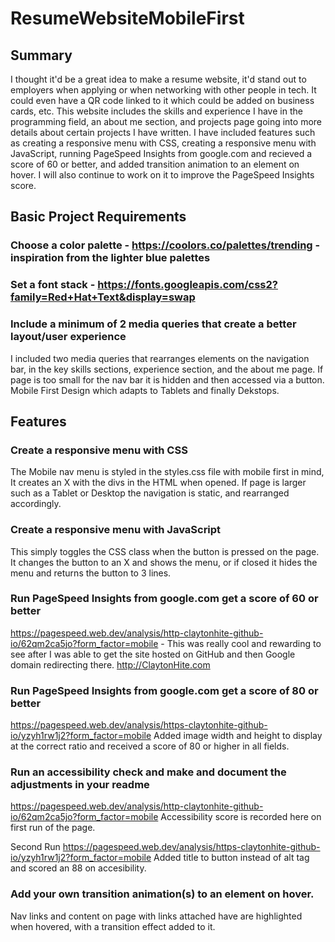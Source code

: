 # ResumeWebsiteMobileFirst
## Summary
I thought it'd be a great idea to make a resume website, it'd stand out to employers when applying or when networking with other people in tech. It could even have a QR code linked to it which could be added on business cards, etc. This website includes the skills and experience I have in the programming field, an about me section, and projects page going into more details about certain projects I have written. I have included features such as creating a responsive menu with CSS, creating a responsive menu with JavaScript, running PageSpeed Insights from google.com and recieved a score of 60 or better, and added transition animation to an element on hover. I will also continue to work on it to improve the PageSpeed Insights score.


## Basic Project Requirements
### Choose a color palette - ​​​https://coolors.co/palettes/trending - inspiration from the lighter blue palettes
### Set a font stack - https://fonts.googleapis.com/css2?family=Red+Hat+Text&display=swap
### Include a minimum of 2 media queries that create a better layout/user experience
I included two media queries that rearranges elements on the navigation bar, in the key skills sections, experience section, and the about me page. If page is too small for the nav bar it is hidden and then accessed via a button. Mobile First Design which adapts to Tablets and finally Dekstops.


## Features

### Create a responsive menu with CSS
The Mobile nav menu is styled in the styles.css file with mobile first in mind, It creates an X with the divs in the HTML when opened. If page is larger such as a Tablet or Desktop the navigation is static, and rearranged accordingly.

### Create a responsive menu with JavaScript
This simply toggles the CSS class when the button is pressed on the page. It changes the button to an X and shows the menu, or if closed it hides the menu and returns the button to 3 lines.

### Run PageSpeed Insights from google.com get a score of 60 or better
https://pagespeed.web.dev/analysis/http-claytonhite-github-io/62qm2ca5jo?form_factor=mobile - This was really cool and rewarding to see after I was able to get the site hosted on GitHub and then Google domain redirecting there. http://ClaytonHite.com

### Run PageSpeed Insights from google.com get a score of 80 or better
https://pagespeed.web.dev/analysis/https-claytonhite-github-io/yzyh1rw1j2?form_factor=mobile
Added image width and height to display at the correct ratio and received a score of 80 or higher in all fields.

### Run an accessibility check and make and document the adjustments in your readme
https://pagespeed.web.dev/analysis/http-claytonhite-github-io/62qm2ca5jo?form_factor=mobile
Accessibility score is recorded here on first run of the page. 

Second Run
https://pagespeed.web.dev/analysis/https-claytonhite-github-io/yzyh1rw1j2?form_factor=mobile
Added title to button instead of alt tag and scored an 88 on accesibility.


### Add your own transition animation(s) to an element on hover.
Nav links and content on page with links attached have are highlighted when hovered, with a transition effect added to it.
